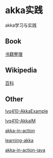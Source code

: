 # akka实践

akka学习与实践

## Book

[书籍整理](./book)

## Wikipedia

[百科](./wikipedia)

## Other

[lvq410-AkkaExample](https://github.com/lvq410/AkkaExample)

[lvq410-AkkaIM](https://github.com/lvq410/IM)

[akka-in-action](https://github.com/RayRoestenburg/akka-in-action)

[learning-akka](https://github.com/jasongoodwin/learning-akka)

[akka-in-action-java]()
